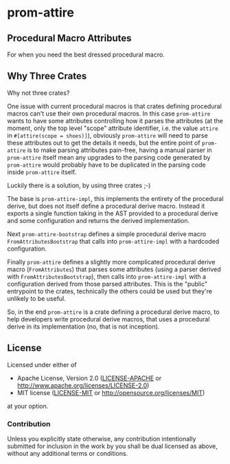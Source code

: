 # prom-attire
## **Pro**cedural **M**acro **Attri**but**e**s

For when you need the best dressed procedural macro.

## Why Three Crates

Why not three crates?

One issue with current procedural macros is that crates defining procedural
macros can't use their own procedural macros. In this case `prom-attire` wants
to have some attributes controlling how it parses the attributes (at the
moment, only the top level "scope" attribute identifier, i.e. the value
`attire` in `#[attire(scope = shoes)]`), obviously `prom-attire` will need to
parse these attributes out to get the details it needs, but the entire point of
`prom-attire` is to make parsing attributes pain-free, having a manual parser
in `prom-attire` itself mean any upgrades to the parsing code generated by
`prom-attire` would probably have to be duplicated in the parsing code inside
`prom-attire` itself.

Luckily there is a solution, by using three crates ;-)

The base is `prom-attire-impl`, this implements the entirety of the procedural
derive, but does not itself define a procedural derive macro. Instead it
exports a single function taking in the AST provided to a procedural derive and
some configuration and returns the derived implementation.

Next `prom-attire-bootstrap` defines a simple procedural derive macro
`FromAttributesBootstrap` that calls into `prom-attire-impl` with a hardcoded
configuration.

Finally `prom-attire` defines a slightly more complicated procedural derive
macro (`FromAttributes`) that parses some attributes (using a parser derived
with `FromAttributesBootstrap`), then calls into `prom-attire-impl` with a
configuration derived from those parsed attributes. This is the "public"
entrypoint to the crates, technically the others could be used but they're
unlikely to be useful.

So, in the end `prom-attire` is a crate defining a procedural derive macro, to
help developers write procedural derive macros, that uses a procedural derive
in its implementation (no, that is not inception).

## License

Licensed under either of

 * Apache License, Version 2.0 ([LICENSE-APACHE](LICENSE-APACHE) or http://www.apache.org/licenses/LICENSE-2.0)
 * MIT license ([LICENSE-MIT](LICENSE-MIT) or http://opensource.org/licenses/MIT)

at your option.

### Contribution

Unless you explicitly state otherwise, any contribution intentionally submitted
for inclusion in the work by you shall be dual licensed as above, without any
additional terms or conditions.
